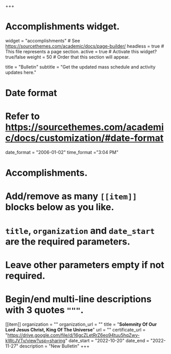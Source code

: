 +++
# Accomplishments widget.
widget = "accomplishments"  # See https://sourcethemes.com/academic/docs/page-builder/
headless = true  # This file represents a page section.
active = true  # Activate this widget? true/false
weight = 50  # Order that this section will appear.

title = "Bulletin"
subtitle = "Get the updated mass schedule and activity updates here."

# Date format
#   Refer to https://sourcethemes.com/academic/docs/customization/#date-format
date_format = "2006-01-02"
time_format ="3:04 PM"

# Accomplishments.
#   Add/remove as many `[[item]]` blocks below as you like.
#   `title`, `organization` and `date_start` are the required parameters.
#   Leave other parameters empty if not required.
#   Begin/end multi-line descriptions with 3 quotes `"""`.


[[item]]
  organization = ""
  organization_url = ""
  title = "**Solemnity Of Our Lord Jesus Christ, King Of The Universe**"
  url = ""
  certificate_url = "https://drive.google.com/file/d/16gcZLetRrZ6eo94tuu5hqZwy-kWcJVTv/view?usp=sharing"
  date_start = "2022-10-20"
  date_end = "2022-11-27"
  description = "New Bulletin"
+++
